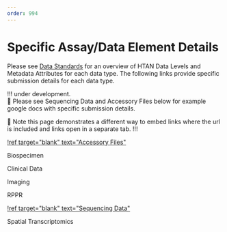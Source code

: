 ```yaml
---
order: 994
---
```


# Specific Assay/Data Element Details

Please see [Data Standards](https://data.humantumoratlas.org/standards) for an overview of HTAN Data Levels and Metadata Attributes for each data type. The following links provide specific submission details for each data type.  

!!! under development.  
:construction: Please see Sequencing Data and Accessory Files below for example google docs with specific submission details.

:eyes: Note this page demonstrates a different way to embed links where the url is included and links open in a separate tab.
!!!

[!ref target="blank" text="Accessory Files"](https://docs.google.com/document/d/1pCzpf1s7Oh91V9tIwTovvrQfBWRnUJHqe1XBz3K8NfM/edit?usp=sharing)

Biospecimen

Clinical Data

Imaging

RPPR

[!ref target="blank" text="Sequencing Data"](https://docs.google.com/document/d/1IvK3LIFYqUcDb1YrBUFXvKZWmhdJl2m9Oa6LHDOPdcE/edit?usp=sharing)

Spatial Transcriptomics


